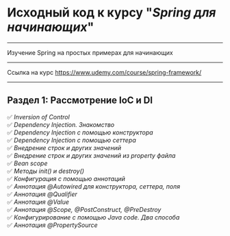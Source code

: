 # Исходный код к курсу "_Spring для начинающих_"
___
Изучение Spring на простых примерах для начинающих
___
Ссылка на курс https://www.udemy.com/course/spring-framework/
___
## Раздел 1: Рассмотрение IoC и DI    

:white_check_mark: _Inversion of Control_    
:white_check_mark: _Dependency Injection. Знакомство_    
:white_check_mark: _Dependency Injection с помощью конструктора_    
:white_check_mark: _Dependency Injection с помощью сеттера_    
:white_check_mark: _Внедрение строк и других значений_    
:white_check_mark: _Внедрение строк и других значений из property файла_    
:white_check_mark: _Bean scope_    
:white_check_mark: _Методы init() и destroy()_    
:white_check_mark: _Конфигурация с помощью аннотаций_    
:white_check_mark: _Аннотация @Autowired для конструктора, сеттера, поля_    
:white_check_mark: _Аннотация @Qualifier_    
:white_check_mark: _Аннотация @Value_    
:white_check_mark: _Аннотация @Scope, @PostConstruct, @PreDestroy_    
:white_check_mark: _Конфигурирование с помощью Java code. Два способа_    
:white_check_mark: _Аннотация @PropertySource_    